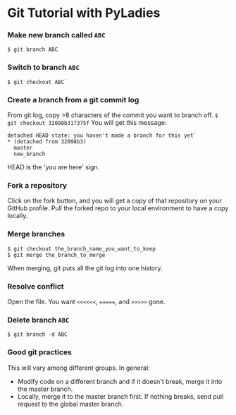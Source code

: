 # Git Tutorial with PyLadies

### Make new branch called `ABC`
```
$ git branch ABC
```

### Switch to branch `ABC`
```
$ git checkout ABC`
```

### Create a branch from a git commit log
From git log, copy >8 characters of the commit you want to branch off.
`$ git checkout 32098b317375f`
You will get this message:
```
detached HEAD state: you haven't made a branch for this yet`
* (detached from 32098b3)
  master
  new_branch
```
HEAD is the 'you are here' sign.

### Fork a repository
Click on the fork button, and you will get a copy of that repository on your GitHub profile. Pull the forked repo to your local environment to have a copy locally.

### Merge branches
```
$ git checkout the_branch_name_you_want_to_keep
$ git merge the_branch_to_merge
```
When merging, git puts all the git log into one history.

### Resolve conflict
Open the file. You want `<<<<<<`, `=====`, and `>>>>>` gone.

### Delete branch `ABC`
```
$ git branch -d ABC
```

### Good git practices
This will vary among different groups. In general:
- Modify code on a different branch and if it doesn't break, merge it into the master branch.
- Locally, merge it to the master branch first. If nothing breaks, send pull request to the global master branch.
